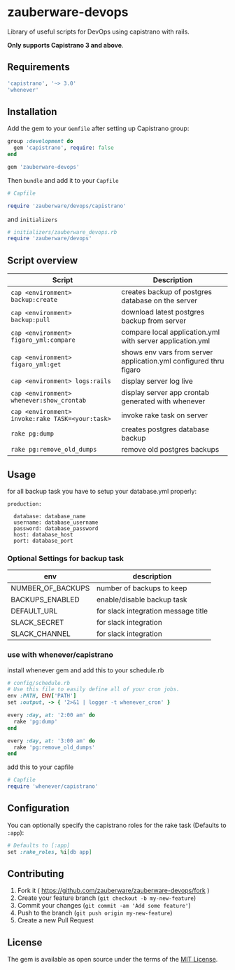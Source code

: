 # zauberware-devops

Library of useful scripts for DevOps using capistrano with rails.

**Only supports Capistrano 3 and above**.

## Requirements

```ruby
'capistrano', '~> 3.0'
'whenever'
```

## Installation

Add the gem to your `Gemfile` after setting up Capistrano
group:

```ruby
group :development do
  gem 'capistrano', require: false
end

gem 'zauberware-devops'
```

Then `bundle` and add it to your `Capfile`

```ruby
# Capfile

require 'zauberware/devops/capistrano'
```

and `initializers`

```ruby
# initializers/zauberware_devops.rb
require 'zauberware/devops'
```

## Script overview

| Script                                           | Description                                                       |
| ------------------------------------------------ | ----------------------------------------------------------------- |
| `cap <environment> backup:create`                | creates backup of postgres database on the server                 |
| `cap <environment> backup:pull`                  | download latest postgres backup from server                       |
| `cap <environment> figaro_yml:compare`           | compare local application.yml with server application.yml         |
| `cap <environment> figaro_yml:get`               | shows env vars from server application.yml configured thru figaro |
| `cap <environment> logs:rails`                   | display server log live                                           |
| `cap <environment> whenever:show_crontab`        | display server app crontab generated with whenever                |
| `cap <environment> invoke:rake TASK=<your:task>` | invoke rake task on server                                        |
| `rake pg:dump`                                   | creates postgres database backup                                  |
| `rake pg:remove_old_dumps`                       | remove old postgres backups                                       |

## Usage

for all backup task you have to setup your database.yml properly:

```
production:

  database: database_name
  username: database_username
  password: database_password
  host: database_host
  port: database_port
```

### Optional Settings for backup task

| env               | description                         |
| ----------------- | ----------------------------------- |
| NUMBER_OF_BACKUPS | number of backups to keep           |
| BACKUPS_ENABLED   | enable/disable backup task          |
| DEFAULT_URL       | for slack integration message title |
| SLACK_SECRET      | for slack integration               |
| SLACK_CHANNEL     | for slack integration               |

### use with whenever/capistrano

install whenever gem and add this to your schedule.rb

```ruby
# config/schedule.rb
# Use this file to easily define all of your cron jobs.
env :PATH, ENV['PATH']
set :output, -> { '2>&1 | logger -t whenever_cron' }

every :day, at: '2:00 am' do
  rake 'pg:dump'
end

every :day, at: '3:00 am' do
  rake 'pg:remove_old_dumps'
end
```

add this to your capfile

```ruby
# Capfile
require 'whenever/capistrano'
```

## Configuration

You can optionally specify the capistrano roles for the rake task (Defaults to `:app`):

```ruby
# Defaults to [:app]
set :rake_roles, %i[db app]
```

## Contributing

1. Fork it ( https://github.com/zauberware/zauberware-devops/fork )
2. Create your feature branch (`git checkout -b my-new-feature`)
3. Commit your changes (`git commit -am 'Add some feature'`)
4. Push to the branch (`git push origin my-new-feature`)
5. Create a new Pull Request

## License

The gem is available as open source under the terms of the [MIT License](http://opensource.org/licenses/MIT).
